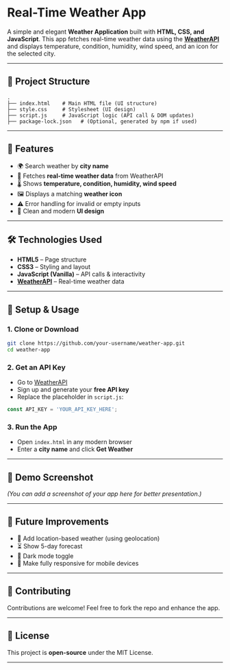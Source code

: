 # Real-Time Weather App

A simple and elegant **Weather Application** built with **HTML, CSS, and JavaScript**.
This app fetches real-time weather data using the **[WeatherAPI](https://www.weatherapi.com/)** and displays temperature, condition, humidity, wind speed, and an icon for the selected city.

---

## 📂 Project Structure

```
.
├── index.html    # Main HTML file (UI structure)
├── style.css     # Stylesheet (UI design)
├── script.js     # JavaScript logic (API call & DOM updates)
├── package-lock.json   # (Optional, generated by npm if used)
```

---

## 🚀 Features

* 🌍 Search weather by **city name**
* 📡 Fetches **real-time weather data** from WeatherAPI
* 🌡️ Shows **temperature, condition, humidity, wind speed**
* 🖼️ Displays a matching **weather icon**
* ⚠️ Error handling for invalid or empty inputs
* 🎨 Clean and modern **UI design**

---

## 🛠️ Technologies Used

* **HTML5** – Page structure
* **CSS3** – Styling and layout
* **JavaScript (Vanilla)** – API calls & interactivity
* **[WeatherAPI](https://www.weatherapi.com/)** – Real-time weather data

---

## 📖 Setup & Usage

### 1. Clone or Download

```bash
git clone https://github.com/your-username/weather-app.git
cd weather-app
```

### 2. Get an API Key

* Go to [WeatherAPI](https://www.weatherapi.com/)
* Sign up and generate your **free API key**
* Replace the placeholder in `script.js`:

```js
const API_KEY = 'YOUR_API_KEY_HERE';
```

### 3. Run the App

* Open `index.html` in any modern browser
* Enter a **city name** and click **Get Weather**

---

## 📸 Demo Screenshot

*(You can add a screenshot of your app here for better presentation.)*

---

## 🔮 Future Improvements

* 📍 Add location-based weather (using geolocation)
* ⏳ Show 5-day forecast
* 🌙 Dark mode toggle
* 📱 Make fully responsive for mobile devices

---

## 🤝 Contributing

Contributions are welcome! Feel free to fork the repo and enhance the app.

---

## 📜 License

This project is **open-source** under the MIT License.

---

